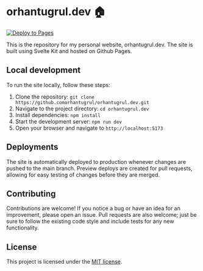 # orhantugrul.dev 🏠

[![Deploy to Pages](https://github.com/orhantugrul/orhantugrul.dev/actions/workflows/deploy.yaml/badge.svg)](https://github.com/orhantugrul/orhantugrul.dev/actions/workflows/deploy.yaml)

This is the repository for my personal website, orhantugrul.dev. The site is built using Svelte Kit and hosted on Github Pages.

## Local development

To run the site locally, follow these steps:

1. Clone the repository: `git clone https://github.comorhantugrul/orhantugrul.dev.git`
2. Navigate to the project directory: `cd orhantugrul.dev`
3. Install dependencies: `npm install`
4. Start the development server: `npm run dev`
5. Open your browser and navigate to `http://localhost:5173`

## Deployments

The site is automatically deployed to production whenever changes are pushed to the main branch. Preview deploys are created for pull requests, allowing for easy testing of changes before they are merged.

## Contributing

Contributions are welcome! If you notice a bug or have an idea for an improvement, please open an issue. Pull requests are also welcome; just be sure to follow the existing code style and include tests for any new functionality.

## License

This project is licensed under the [MIT license](https://opensource.org/license/mit/).
